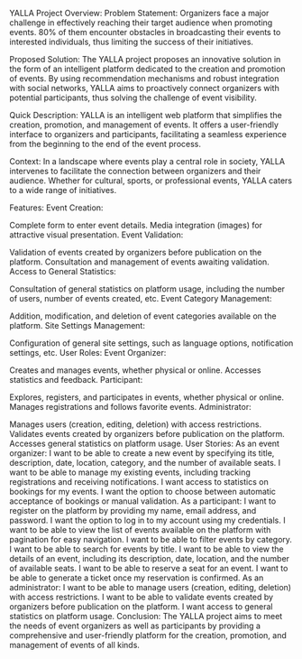 YALLA Project
Overview:
Problem Statement:
Organizers face a major challenge in effectively reaching their target audience when promoting events. 80% of them encounter obstacles in broadcasting their events to interested individuals, thus limiting the success of their initiatives.

Proposed Solution:
The YALLA project proposes an innovative solution in the form of an intelligent platform dedicated to the creation and promotion of events. By using recommendation mechanisms and robust integration with social networks, YALLA aims to proactively connect organizers with potential participants, thus solving the challenge of event visibility.

Quick Description:
YALLA is an intelligent web platform that simplifies the creation, promotion, and management of events. It offers a user-friendly interface to organizers and participants, facilitating a seamless experience from the beginning to the end of the event process.

Context:
In a landscape where events play a central role in society, YALLA intervenes to facilitate the connection between organizers and their audience. Whether for cultural, sports, or professional events, YALLA caters to a wide range of initiatives.

Features:
Event Creation:

Complete form to enter event details.
Media integration (images) for attractive visual presentation.
Event Validation:

Validation of events created by organizers before publication on the platform.
Consultation and management of events awaiting validation.
Access to General Statistics:

Consultation of general statistics on platform usage, including the number of users, number of events created, etc.
Event Category Management:

Addition, modification, and deletion of event categories available on the platform.
Site Settings Management:

Configuration of general site settings, such as language options, notification settings, etc.
User Roles:
Event Organizer:

Creates and manages events, whether physical or online.
Accesses statistics and feedback.
Participant:

Explores, registers, and participates in events, whether physical or online.
Manages registrations and follows favorite events.
Administrator:

Manages users (creation, editing, deletion) with access restrictions.
Validates events created by organizers before publication on the platform.
Accesses general statistics on platform usage.
User Stories:
As an event organizer:
I want to be able to create a new event by specifying its title, description, date, location, category, and the number of available seats.
I want to be able to manage my existing events, including tracking registrations and receiving notifications.
I want access to statistics on bookings for my events.
I want the option to choose between automatic acceptance of bookings or manual validation.
As a participant:
I want to register on the platform by providing my name, email address, and password.
I want the option to log in to my account using my credentials.
I want to be able to view the list of events available on the platform with pagination for easy navigation.
I want to be able to filter events by category.
I want to be able to search for events by title.
I want to be able to view the details of an event, including its description, date, location, and the number of available seats.
I want to be able to reserve a seat for an event.
I want to be able to generate a ticket once my reservation is confirmed.
As an administrator:
I want to be able to manage users (creation, editing, deletion) with access restrictions.
I want to be able to validate events created by organizers before publication on the platform.
I want access to general statistics on platform usage.
Conclusion:
The YALLA project aims to meet the needs of event organizers as well as participants by providing a comprehensive and user-friendly platform for the creation, promotion, and management of events of all kinds.

